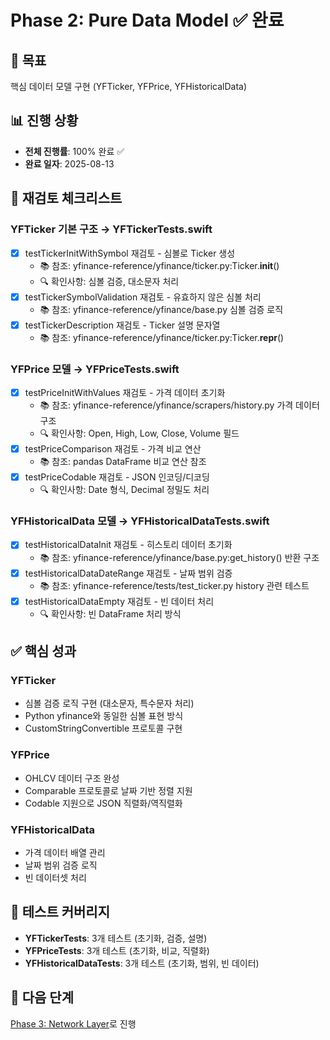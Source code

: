 # Phase 2: Pure Data Model ✅ 완료

## 🎯 목표
핵심 데이터 모델 구현 (YFTicker, YFPrice, YFHistoricalData)

## 📊 진행 상황
- **전체 진행률**: 100% 완료 ✅
- **완료 일자**: 2025-08-13

## 🔄 재검토 체크리스트

### YFTicker 기본 구조 → YFTickerTests.swift
- [x] testTickerInitWithSymbol 재검토 - 심볼로 Ticker 생성
  - 📚 참조: yfinance-reference/yfinance/ticker.py:Ticker.__init__()
  - 🔍 확인사항: 심볼 검증, 대소문자 처리
- [x] testTickerSymbolValidation 재검토 - 유효하지 않은 심볼 처리
  - 📚 참조: yfinance-reference/yfinance/base.py 심볼 검증 로직
- [x] testTickerDescription 재검토 - Ticker 설명 문자열
  - 📚 참조: yfinance-reference/yfinance/ticker.py:Ticker.__repr__()

### YFPrice 모델 → YFPriceTests.swift
- [x] testPriceInitWithValues 재검토 - 가격 데이터 초기화
  - 📚 참조: yfinance-reference/yfinance/scrapers/history.py 가격 데이터 구조
  - 🔍 확인사항: Open, High, Low, Close, Volume 필드
- [x] testPriceComparison 재검토 - 가격 비교 연산
  - 📚 참조: pandas DataFrame 비교 연산 참조
- [x] testPriceCodable 재검토 - JSON 인코딩/디코딩
  - 🔍 확인사항: Date 형식, Decimal 정밀도 처리

### YFHistoricalData 모델 → YFHistoricalDataTests.swift
- [x] testHistoricalDataInit 재검토 - 히스토리 데이터 초기화
  - 📚 참조: yfinance-reference/yfinance/base.py:get_history() 반환 구조
- [x] testHistoricalDataDateRange 재검토 - 날짜 범위 검증
  - 📚 참조: yfinance-reference/tests/test_ticker.py history 관련 테스트
- [x] testHistoricalDataEmpty 재검토 - 빈 데이터 처리
  - 🔍 확인사항: 빈 DataFrame 처리 방식

## ✅ 핵심 성과

### YFTicker
- 심볼 검증 로직 구현 (대소문자, 특수문자 처리)
- Python yfinance와 동일한 심볼 표현 방식
- CustomStringConvertible 프로토콜 구현

### YFPrice  
- OHLCV 데이터 구조 완성
- Comparable 프로토콜로 날짜 기반 정렬 지원
- Codable 지원으로 JSON 직렬화/역직렬화

### YFHistoricalData
- 가격 데이터 배열 관리
- 날짜 범위 검증 로직
- 빈 데이터셋 처리

## 🧪 테스트 커버리지
- **YFTickerTests**: 3개 테스트 (초기화, 검증, 설명)
- **YFPriceTests**: 3개 테스트 (초기화, 비교, 직렬화)  
- **YFHistoricalDataTests**: 3개 테스트 (초기화, 범위, 빈 데이터)

## 🚧 다음 단계
[Phase 3: Network Layer](phase3-network.md)로 진행